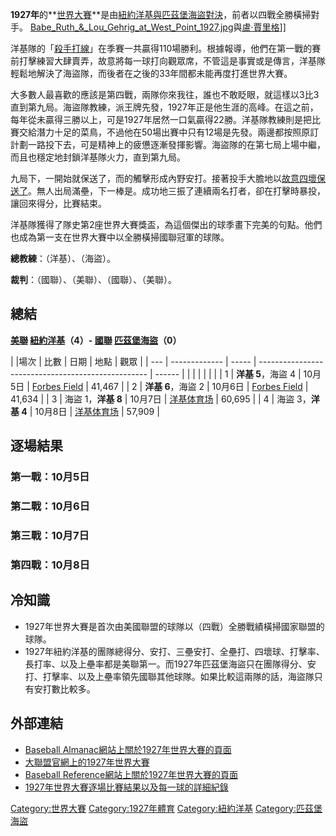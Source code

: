 **1927年**的**[世界大賽](../Page/世界大賽_\(棒球\).md "wikilink")**是由[紐約洋基與](../Page/紐約洋基.md "wikilink")[匹茲堡海盜對決](../Page/匹茲堡海盜.md "wikilink")，前者以四戰全勝橫掃對手。
[Babe_Ruth_&_Lou_Gehrig_at_West_Point_1927.jpg](https://zh.wikipedia.org/wiki/File:Babe_Ruth_&_Lou_Gehrig_at_West_Point_1927.jpg "fig:Babe_Ruth_&_Lou_Gehrig_at_West_Point_1927.jpg")與[盧·賈里格](../Page/盧·賈里格.md "wikilink")\]\]

洋基隊的「[殺手打線](../Page/殺手打線.md "wikilink")」在季賽一共贏得110場勝利。根據報導，他們在第一戰的賽前打擊練習大肆賣弄，故意將每一球打向觀眾席，不管這是事實或是傳言，洋基隊輕鬆地解決了海盜隊，而後者在之後的33年間都未能再度打進世界大賽。

大多數人最喜歡的應該是第四戰，兩隊你來我往，誰也不敢眨眼，就這樣以3比3直到第九局。海盜隊教練，派王牌先發，1927年正是他生涯的高峰。在這之前，每年從未贏得三勝以上，可是1927年居然一口氣贏得22勝。洋基隊教練則是把比賽交給潛力十足的菜鳥，不過他在50場出賽中只有12場是先發。兩邊都按照原訂計劃一路投下去，可是精神上的疲憊逐漸發揮影響。海盜隊的在第七局上場中繼，而且也穩定地封鎖洋基隊火力，直到第九局。

九局下，一開始就保送了，而的觸擊形成內野安打。接著投手大膽地以[故意四壞保送了](../Page/故意四壞.md "wikilink")。無人出局滿壘，下一棒是。成功地三振了連續兩名打者，卻在打擊時暴投，讓回來得分，比賽結束。

洋基隊獲得了隊史第2座世界大賽獎盃，為這個傑出的球季畫下完美的句點。他們也成為第一支在世界大賽中以全勝橫掃國聯冠軍的球隊。

**總教練**：（洋基）、（海盜）。

**裁判**：（國聯）、（美聯）、（國聯）、（美聯）。

## 總結

**[美聯](../Page/美國聯盟.md "wikilink")
[紐約洋基](../Page/紐約洋基.md "wikilink")（4）-
[國聯](../Page/國家聯盟.md "wikilink")
[匹茲堡海盜](../Page/匹茲堡海盜.md "wikilink")（0）**

| |場次 | 比數            | 日期    | 地點                                                 | 觀眾     |
| --- | ------------- | ----- | -------------------------------------------------- | ------ |
|     |               |       |                                                    |        |
| 1   | **洋基 5**，海盜 4 | 10月5日 | [Forbes Field](../Page/Forbes_Field.md "wikilink") | 41,467 |
| 2   | **洋基 6**，海盜 2 | 10月6日 | [Forbes Field](../Page/Forbes_Field.md "wikilink") | 41,634 |
| 3   | 海盜 1，**洋基 8** | 10月7日 | [洋基体育场](../Page/洋基体育场.md "wikilink")               | 60,695 |
| 4   | 海盜 3，**洋基 4** | 10月8日 | [洋基体育场](../Page/洋基体育场.md "wikilink")               | 57,909 |

## 逐場結果

### 第一戰：10月5日

### 第二戰：10月6日

### 第三戰：10月7日

### 第四戰：10月8日

## 冷知識

  - 1927年世界大賽是首次由美國聯盟的球隊以（四戰）全勝戰績橫掃國家聯盟的球隊。
  - 1927年紐約洋基的團隊總得分、安打、三壘安打、全壘打、四壞球、打擊率、長打率、以及上壘率都是美聯第一。而1927年匹茲堡海盜只在團隊得分、安打、打擊率、以及上壘率領先國聯其他球隊。如果比較這兩隊的話，海盜隊只有安打數比較多。

## 外部連結

  - [Baseball
    Almanac網站上關於1927年世界大賽的頁面](http://www.baseball-almanac.com/ws/yr1927ws.shtml)
  - [大聯盟官網上的1927年世界大賽](http://mlb.mlb.com/NASApp/mlb/mlb/history/postseason/mlb_ws_recaps.jsp?feature=1927)
  - [Baseball
    Reference網站上關於1927年世界大賽的頁面](http://www.baseball-reference.com/postseason/1927_WS.shtml)
  - [1927年世界大賽逐場比賽結果以及每一球的詳細紀錄](http://www.retrosheet.org/boxesetc/YPS_1927.htm)

[Category:世界大賽](https://zh.wikipedia.org/wiki/Category:世界大賽 "wikilink")
[Category:1927年體育](https://zh.wikipedia.org/wiki/Category:1927年體育 "wikilink")
[Category:紐約洋基](https://zh.wikipedia.org/wiki/Category:紐約洋基 "wikilink")
[Category:匹茲堡海盜](https://zh.wikipedia.org/wiki/Category:匹茲堡海盜 "wikilink")